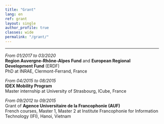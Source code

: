 ```yaml
---
title: "Grant"   
lang: en
ref: grant
layout: single
author_profile: true 
classes: wide
permalink: "/grant/"  
---
```

----
*From 01/2017 to 03/2020*  
**Region Auvergne-Rhône-Alpes Fund** and **European Regional Development Fund** (ERDF)  
PhD at INRAE, Clermont-Ferrand, France  

*From 04/2015 to 08/2015*  
**IDEX Mobility Program**  
Master internship at University of Strasbourg, ICube, France  

*From 09/2012 to 09/2015*  
Grant of **Agence Universitaire de la Francophonie (AUF)**  
French courses, Master 1, Master 2 at Institute Francophonie for Information Technology (IFI), Hanoi, Vietnam 
